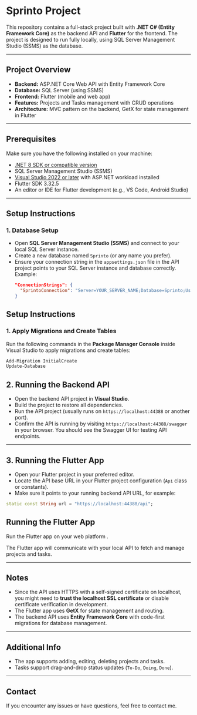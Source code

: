 # Sprinto Project

This repository contains a full-stack project built with **.NET C# (Entity Framework Core)** as the backend API and **Flutter** for the frontend. The project is designed to run fully locally, using SQL Server Management Studio (SSMS) as the database.

---

## Project Overview

- **Backend:** ASP.NET Core Web API with Entity Framework Core  
- **Database:** SQL Server (using SSMS)  
- **Frontend:** Flutter (mobile and web app)  
- **Features:** Projects and Tasks management with CRUD operations  
- **Architecture:** MVC pattern on the backend, GetX for state management in Flutter  

---

## Prerequisites

Make sure you have the following installed on your machine:

- [.NET 8 SDK or compatible version](https://dotnet.microsoft.com/download)  
- SQL Server Management Studio (SSMS)  
- [Visual Studio 2022 or later](https://visualstudio.microsoft.com/) with ASP.NET workload installed  
- Flutter SDK  3.32.5
- An editor or IDE for Flutter development (e.g., VS Code, Android Studio)  

---

## Setup Instructions

### 1. Database Setup

- Open **SQL Server Management Studio (SSMS)** and connect to your local SQL Server instance.  
- Create a new database named `Sprinto` (or any name you prefer).  
- Ensure your connection string in the `appsettings.json` file in the API project points to your SQL Server instance and database correctly. Example:  
  ```json
  "ConnectionStrings": {
    "SprintoConnection": "Server=YOUR_SERVER_NAME;Database=Sprinto;User Id=YOUR_DB_USER;Password=YOUR_DB_PASSWORD;TrustServerCertificate=True;"
  }
## Setup Instructions

### 1. Apply Migrations and Create Tables

Run the following commands in the **Package Manager Console** inside Visual Studio to apply migrations and create tables:

```powershell
Add-Migration InitialCreate
Update-Database
```
## 2. Running the Backend API

- Open the backend API project in **Visual Studio**.  
- Build the project to restore all dependencies.  
- Run the API project (usually runs on `https://localhost:44388` or another port).  
- Confirm the API is running by visiting `https://localhost:44388/swagger` in your browser. You should see the Swagger UI for testing API endpoints.

---

## 3. Running the Flutter App

- Open your Flutter project in your preferred editor.  
- Locate the API base URL in your Flutter project configuration (`Api` class or constants).  
- Make sure it points to your running backend API URL, for example:

```dart
static const String url = "https://localhost:44388/api";
```
## Running the Flutter App

Run the Flutter app on your web platform .

The Flutter app will communicate with your local API to fetch and manage projects and tasks.

---

## Notes

- Since the API uses HTTPS with a self-signed certificate on localhost, you might need to **trust the localhost SSL certificate** or disable certificate verification in development.  
- The Flutter app uses **GetX** for state management and routing.  
- The backend API uses **Entity Framework Core** with code-first migrations for database management.  

---

## Additional Info

- The app supports adding, editing, deleting projects and tasks.  
- Tasks support drag-and-drop status updates (`To-Do`, `Doing`, `Done`).  

---

## Contact

If you encounter any issues or have questions, feel free to contact me.
